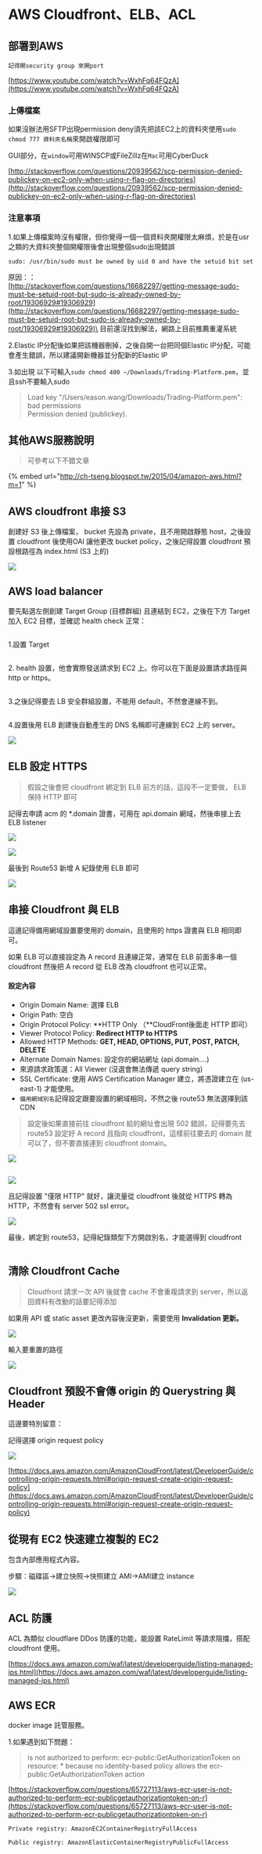 # AWS Cloudfront、ELB、ACL

## 部署到AWS

```
記得開security group 來開port
```

[https://www.youtube.com/watch?v=WxhFq64FQzA](https://www.youtube.com/watch?v=WxhFq64FQzA)

### 上傳檔案

如果沒辦法用SFTP出現permission deny須先把該EC2上的資料夾使用`sudo chmod 777 資料夾名稱`來開啟權限即可

GUI部分，在`window`可用WINSCP或FileZillz在`Mac`可用CyberDuck

[http://stackoverflow.com/questions/20939562/scp-permission-denied-publickey-on-ec2-only-when-using-r-flag-on-directories](http://stackoverflow.com/questions/20939562/scp-permission-denied-publickey-on-ec2-only-when-using-r-flag-on-directories)

### 注意事項

1.如果上傳檔案時沒有權限，但你覺得一個一個資料夾開權限太麻煩，於是在usr之類的大資料夾整個開權限後會出現整個sudo出現錯誤

```
sudo: /usr/bin/sudo must be owned by uid 0 and have the setuid bit set
```

原因：：\
[http://stackoverflow.com/questions/16682297/getting-message-sudo-must-be-setuid-root-but-sudo-is-already-owned-by-root/19306929#19306929](http://stackoverflow.com/questions/16682297/getting-message-sudo-must-be-setuid-root-but-sudo-is-already-owned-by-root/19306929#19306929)\
目前還沒找到解法，網路上目前推薦重灌系統

2.Elastic IP分配後如果把該機器刪掉，之後自開一台把同個Elastic IP分配，可能會產生錯誤，所以建議開新機器並分配新的Elastic IP

3.如出現 以下可輸入`sudo chmod 400 ~/Downloads/Trading-Platform.pem`，並且ssh不要輸入sudo

> Load key "/Users/eason.wang/Downloads/Trading-Platform.pem": bad permissions\
> Permission denied (publickey).

## 其他AWS服務說明

> 可參考以下不錯文章

{% embed url="http://ch-tseng.blogspot.tw/2015/04/amazon-aws.html?m=1" %}

## AWS cloudfront 串接 S3

創建好 S3 後上傳檔案， bucket 先設為 private，且不用開啟靜態 host，之後設置 cloudfront 後使用OAI 讓他更改 bucket policy，之後記得設置 cloudfront 預設根路徑為 index.html (S3 上的)

![](<../.gitbook/assets/截圖 2022-08-10 下午1.42.34.png>)



## AWS load balancer

要先點選左側創建 Target Group (目標群組) 且連結到 EC2，之後在下方 Target 加入 EC2 目標，並確認 health check 正常：

<figure><img src="../.gitbook/assets/截圖 2022-08-09 上午11.05.50.png" alt=""><figcaption></figcaption></figure>

1.設置 Target

<figure><img src="../.gitbook/assets/截圖 2024-01-31 下午11.03.52.png" alt=""><figcaption></figcaption></figure>

2\. health 設置，他會實際發送請求到 EC2 上。你可以在下面是設置請求路徑與 http or https。

<figure><img src="../.gitbook/assets/截圖 2024-01-31 下午10.49.02.png" alt=""><figcaption></figcaption></figure>

3.之後記得要去 LB 安全群組設置，不能用 default，不然會連線不到。

<img src="../.gitbook/assets/截圖 2022-08-08 下午7.46.32.png" alt="" data-size="original">

4.設置後用 ELB 創建後自動產生的 DNS 名稱即可連線到 EC2 上的 server。

![](<../.gitbook/assets/截圖 2022-08-08 下午7.48.27.png>)

## ELB 設定 HTTPS

> 假設之後會把 cloudfront 綁定到 ELB 前方的話，這段不一定要做， ELB 保持 HTTP 即可

記得去申請 acm 的 \*.domain 證書，可用在 api.domain 網域，然後串接上去 ELB listener&#x20;

![](<../.gitbook/assets/截圖 2022-08-09 上午9.44.24.png>)

![](<../.gitbook/assets/截圖 2022-08-09 上午9.43.47.png>)

最後到 Route53 新增 A 紀錄使用 ELB 即可

![](<../.gitbook/assets/截圖 2022-08-09 上午9.44.03.png>)

## 串接 Cloudfront 與 ELB

這邊記得備用網域設置要使用的 domain，且使用的 https 證書與 ELB 相同即可。

如果 ELB 可以直接設定為 A record 且連線正常，通常在 ELB 前面多串一個 cloudfront 然後把 A record 從 ELB 改為 cloudfront 也可以正常。

#### 設定內容

* Origin Domain Name: 選擇 ELB
* Origin Path: 空白
* Origin Protocol Policy: **HTTP Only （**CloudFront後面走 HTTP 即可）
* Viewer Protocol Policy: **Redirect HTTP to HTTPS**
* Allowed HTTP Methods: **GET, HEAD, OPTIONS, PUT, POST, PATCH, DELETE**
* Alternate Domain Names: 設定你的網站網址 (api.domain....)
* 來源請求政策選：All Viewer (沒選會無法傳遞 query string)
* SSL Certificate: 使用 AWS Certification Manager 建立，將憑證建立在 (us-east-1) 才能使用。
* `備用網域別名`記得設定跟要設置的網域相同，不然之後 route53 無法選擇到該 CDN

> 設定後如果直接前往 cloudfront 給的網址會出現 502 錯誤，記得要先去 route53 設定好 A record 且指向 cloudfront，這樣前往要去的 domain 就可以了，但不要直接連到 cloudfront domain。

![](<../.gitbook/assets/截圖 2022-08-09 上午10.35.10.png>)

<img src="../.gitbook/assets/截圖 2022-08-09 上午10.36.48.png" alt="" data-size="original">

![](<../.gitbook/assets/截圖 2022-08-09 上午10.36.43.png>)

且記得設置 "僅限 HTTP" 就好，讓流量從 cloudfront 後就從 HTTPS 轉為 HTTP，不然會有 server 502 ssl error。

![](<../.gitbook/assets/截圖 2022-08-10 上午11.17.02.png>)

最後，綁定到 route53，記得紀錄類型下方開啟別名，才能選得到 cloudfront

<figure><img src="../.gitbook/assets/截圖 2024-01-31 下午11.31.25.png" alt=""><figcaption></figcaption></figure>

## 清除 Cloudfront Cache

> Cloudfront 請求一次 API 後就會 cache 不會重複請求到 server，所以返回資料有改動的話要記得添加

如果用 API 或 static asset 更改內容後沒更新，需要使用 **Invalidation 更新。**

![](<../.gitbook/assets/截圖 2022-08-10 下午8.23.33.png>)

輸入要重置的路徑

![](<../.gitbook/assets/截圖 2022-08-10 下午8.25.36.png>)

## Cloudfront 預設不會傳 origin 的 Querystring 與 Header

這邊要特別留意：

記得選擇 origin request policy

![](<../.gitbook/assets/截圖 2022-08-11 下午5.26.01.png>)

[https://docs.aws.amazon.com/AmazonCloudFront/latest/DeveloperGuide/controlling-origin-requests.html#origin-request-create-origin-request-policy](https://docs.aws.amazon.com/AmazonCloudFront/latest/DeveloperGuide/controlling-origin-requests.html#origin-request-create-origin-request-policy)

## 從現有 EC2 快速建立複製的 EC2

包含內部應用程式內容。

步驟：磁碟區->建立快照->快照建立 AMI->AMI建立 instance

![](<../.gitbook/assets/截圖 2022-08-11 下午6.42.05.png>)

## ACL 防護

ACL 為類似 cloudflare DDos 防護的功能，能設置 RateLimit 等請求阻擋，搭配 cloudfront 使用。

[https://docs.aws.amazon.com/waf/latest/developerguide/listing-managed-ips.html](https://docs.aws.amazon.com/waf/latest/developerguide/listing-managed-ips.html)

## AWS ECR

docker image 託管服務。

1.如果遇到如下問題：

> is not authorized to perform: ecr-public:GetAuthorizationToken on resource: \* because no identity-based policy allows the ecr-public:GetAuthorizationToken action

[https://stackoverflow.com/questions/65727113/aws-ecr-user-is-not-authorized-to-perform-ecr-publicgetauthorizationtoken-on-r](https://stackoverflow.com/questions/65727113/aws-ecr-user-is-not-authorized-to-perform-ecr-publicgetauthorizationtoken-on-r)

```
Private registry: AmazonEC2ContainerRegistryFullAccess

Public registry: AmazonElasticContainerRegistryPublicFullAccess
```
